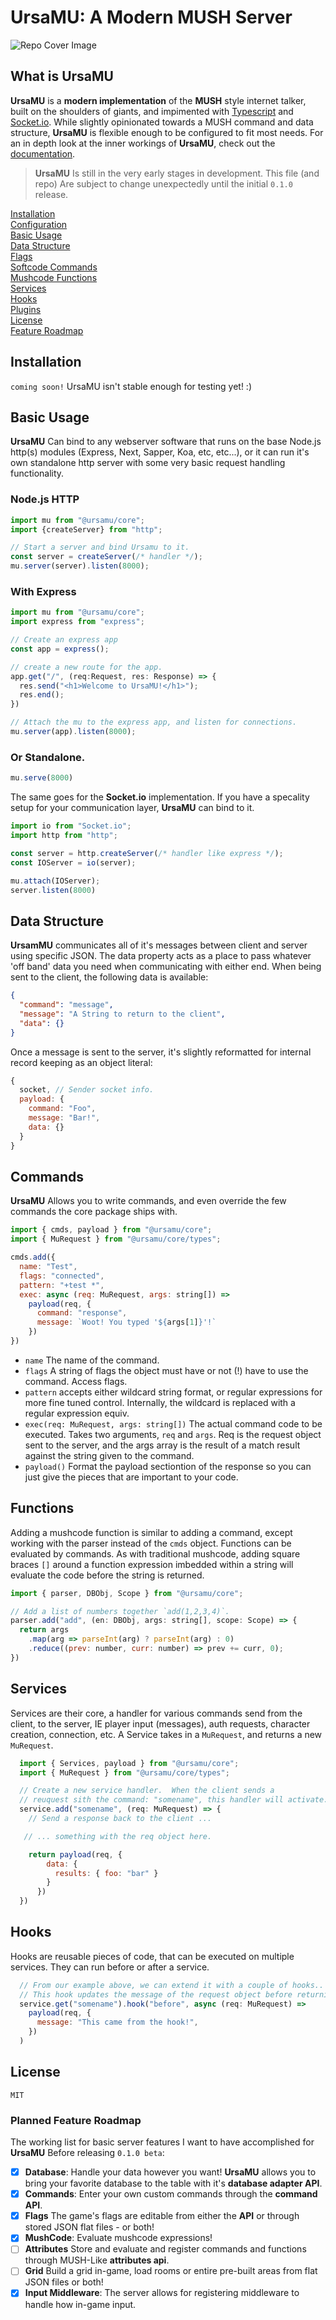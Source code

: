 # UrsaMU: A Modern MUSH Server

![Repo Cover Image](./ursamu_github_banner.png)

## What is UrsaMU

**UrsaMU** is a **modern implementation** of the **MUSH** style internet talker, built on the shoulders of giants, and impimented with [Typescript](typescriptlang.org) and [Socket.io](socket.io). While slightly opinionated towards a MUSH command and data structure, **UrsaMU** is flexible enough to be configured to fit most needs. For an in depth look at the inner workings of **UrsaMU**, check out the [documentation](#).

> **UrsaMU** Is still in the very early stages in development. This file (and repo) Are subject to change unexpectedly until the initial `0.1.0` release.

[Installation](#Installation)<br>
[Configuration](#) <br>
[Basic Usage](#basic-usage)<br>
[Data Structure](#data-structure)<br>
[Flags](#flags)<br>
[Softcode Commands](#commands)<br>
[Mushcode Functions](#functions)<br>
[Services](#Services)<br>
[Hooks](#hooks)<br>
[Plugins](#plugins)<br>
[License](#license)<br>
[Feature Roadmap](#feature-roadmap)

## Installation

`coming soon!` UrsaMU isn't stable enough for testing yet! :)

## Basic Usage

**UrsaMU** Can bind to any webserver software that runs on the base Node.js http(s) modules (Express, Next, Sapper, Koa, etc, etc...), or it can run it's own standalone http server with some very basic request handling functionality.

### Node.js HTTP

```JavaScript
import mu from "@ursamu/core";
import {createServer} from "http";

// Start a server and bind Ursamu to it.
const server = createServer(/* handler */);
mu.server(server).listen(8000);
```

### With Express

```JavaScript
import mu from "@ursamu/core";
import express from "express";

// Create an express app
const app = express();

// create a new route for the app.
app.get("/", (req:Request, res: Response) => {
  res.send("<h1>Welcome to UrsaMU!</h1>");
  res.end();
})

// Attach the mu to the express app, and listen for connections.
mu.server(app).listen(8000);
```

### Or Standalone.

```JavaScript
mu.serve(8000)
```

The same goes for the **Socket.io** implementation. If you have a specality setup for your communication layer, **UrsaMU** can bind to it.

```JavaScript
import io from "Socket.io";
import http from "http";

const server = http.createServer(/* handler like express */);
const IOServer = io(server);

mu.attach(IOServer);
server.listen(8000)
```

## Data Structure

**UrsamMU** communicates all of it's messages between client and server using specific JSON. The data property acts as a place to pass whatever 'off band' data you need when communicating with either end. When being sent to the client, the following data is available:

```JSON
{
  "command": "message",
  "message": "A String to return to the client",
  "data": {}
}
```

Once a message is sent to the server, it's slightly reformatted for internal record keeping as an object literal:

```JavaScript
{
  socket, // Sender socket info.
  payload: {
    command: "Foo",
    message: "Bar!",
    data: {}
  }
}
```

## Commands

**UrsaMU** Allows you to write commands, and even override the few commands the core package ships with.

```JavaScript
import { cmds, payload } from "@ursamu/core";
import { MuRequest } from "@ursamu/core/types";

cmds.add({
  name: "Test",
  flags: "connected",
  pattern: "+test *",
  exec: async (req: MuRequest, args: string[]) =>
    payload(req, {
      command: "response",
      message: `Woot! You typed '${args[1]}'!`
    })
})
```

- `name` The name of the command.
- `flags` A string of flags the object must have or not (!) have to use the command. Access flags.
- `pattern` accepts either wildcard string format, or regular expressions for more fine tuned control. Internally, the wildcard is replaced with a regular expression equiv.
- `exec(req: MuRequest, args: string[])` The actual command code to be executed. Takes two arguments, `req` and `args`. Req is the request object sent to the server, and the args array is the result of a match result against the string given to the command.
- `payload()` Format the payload sectiontion of the response so you can just give the pieces that are important to your code.

## Functions

Adding a mushcode function is similar to adding a command, except working with the parser instead of the `cmds` object. Functions can be evaluated by commands. As with traditional mushcode, adding square braces `[]` around a function expression imbedded within a string will evaluate the code before the string is returned.

```JavaScript
import { parser, DBObj, Scope } from "@ursamu/core";

// Add a list of numbers together `add(1,2,3,4)`.
parser.add("add", (en: DBObj, args: string[], scope: Scope) => {
  return args
    .map(arg => parseInt(arg) ? parseInt(arg) : 0)
    .reduce((prev: number, curr: number) => prev += curr, 0);
})
```

## Services

Services are their core, a handler for various commands send from the client, to the server, IE player input (messages), auth requests, character creation, connection, etc. A Service takes in a `MuRequest`, and returns a new `MuRequest`.

```JavaScript
  import { Services, payload } from "@ursamu/core";
  import { MuRequest } from "@ursamu/core/types";

  // Create a new service handler.  When the client sends a
  // reuquest sith the command: "somename", this handler will activate.
  service.add("somename", (req: MuRequest) => {
    // Send a response back to the client ...

   // ... something with the req object here.

    return payload(req, {
        data: {
          results: { foo: "bar" }
        }
      })
  })
```

## Hooks

Hooks are reusable pieces of code, that can be executed on multiple services. They can run before or after a service.

```JavaScript
  // From our example above, we can extend it with a couple of hooks..
  // This hook updates the message of the request object before returning it
  service.get("somename").hook("before", async (req: MuRequest) =>
    payload(req, {
      message: "This came from the hook!",
    })
  )

```

## License

`MIT`

### Planned Feature Roadmap

The working list for basic server features I want to have accomplished for **UrsaMU** Before releasing `0.1.0 beta`:

- [x] **Database**: Handle your data however you want! **UrsaMU** allows you to bring your favorite database to the table with it's **database adapter API**.
- [x] **Commands**: Enter your own custom commands through the **command API**.
- [x] **Flags** The game's flags are editable from either the **API** or through stored JSON flat files - or both!
- [x] **MushCode**: Evaluate mushcode expressions!
- [ ] **Attributes** Store and evaluate and register commands and functions through MUSH-Like **attributes api**.
- [ ] **Grid** Build a grid in-game, load rooms or entire pre-built areas from flat JSON files or both!
- [x] **Input Middleware**: The server allows for registering middleware to handle how in-game input.
